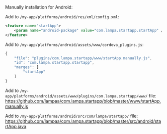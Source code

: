 Manually installation for Android:

Add to ```/my-app/platforms/android/res/xml/config.xml```:
```xml
<feature name="startApp">
	<param name="android-package" value="com.lampa.startapp.startApp" />
</feature>
```
Add to ```/my-app/platforms/android/assets/www/cordova_plugins.js```:
```javascript
{
	"file": "plugins/com.lampa.startapp/www/startApp.manually.js",
	"id": "com.lampa.startapp.startapp",
	"merges": [
		"startApp"
	]
}
```
Add to ```/my-app/platforms/android/assets/www/plugins/com.lampa.startapp/www/``` file:
https://github.com/lampaa/com.lampa.startapp/blob/master/www/startApp.manually.js

Add to ```/my-app/platforms/android/src/com/lampa/startapp/``` file:
https://github.com/lampaa/com.lampa.startapp/blob/master/src/android/startApp.java
